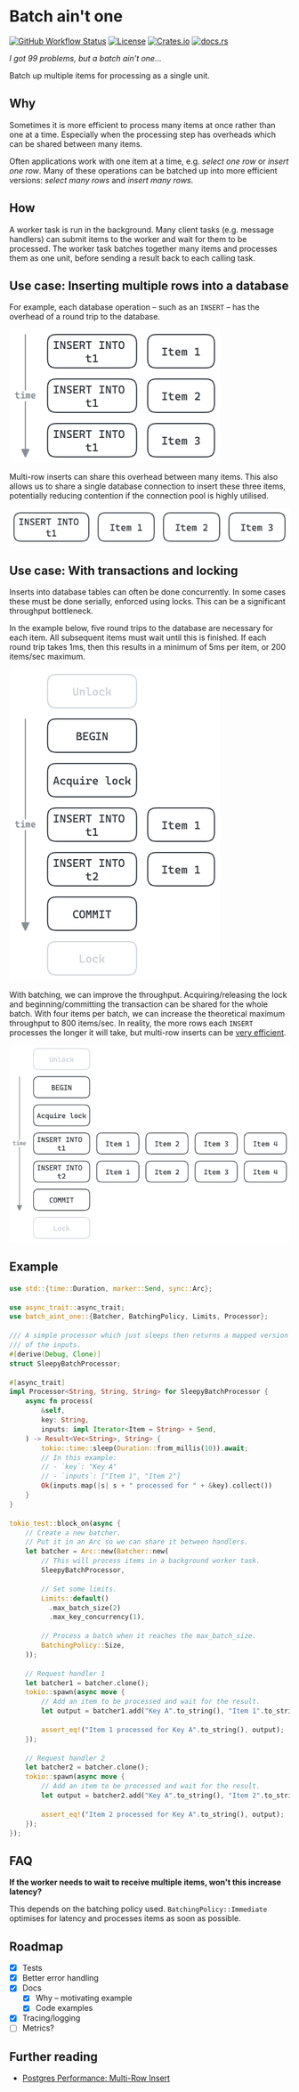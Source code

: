 # Batch ain't one

[![GitHub Workflow Status](https://img.shields.io/github/actions/workflow/status/ThomWright/batch-aint-one/ci.yaml?branch=main)](https://github.com/ThomWright/batch-aint-one/actions/workflows/ci.yaml)
[![License](https://img.shields.io/github/license/ThomWright/batch-aint-one)](https://github.com/ThomWright/batch-aint-one/blob/main/LICENSE-MIT)
[![Crates.io](https://img.shields.io/crates/v/batch-aint-one)](https://crates.io/crates/batch-aint-one)
[![docs.rs](https://img.shields.io/docsrs/batch-aint-one)](https://docs.rs/batch-aint-one/latest/batch_aint_one/)

_I got 99 problems, but a batch ain't one..._

Batch up multiple items for processing as a single unit.

## Why

Sometimes it is more efficient to process many items at once rather than one at a time. Especially when the processing step has overheads which can be shared between many items.

Often applications work with one item at a time, e.g. _select one row_ or _insert one row_. Many of these operations can be batched up into more efficient versions: _select many rows_ and _insert many rows_.

## How

A worker task is run in the background. Many client tasks (e.g. message handlers) can submit items to the worker and wait for them to be processed. The worker task batches together many items and processes them as one unit, before sending a result back to each calling task.

## Use case: Inserting multiple rows into a database

For example, each database operation – such as an `INSERT` – has the overhead of a round trip to the database.

![Unbatched example](./docs/images/example-insert-unbatched.png)

Multi-row inserts can share this overhead between many items. This also allows us to share a single database connection to insert these three items, potentially reducing contention if the connection pool is highly utilised.

![Batched example](./docs/images/example-insert-batched.png)

## Use case: With transactions and locking

Inserts into database tables can often be done concurrently. In some cases these must be done serially, enforced using locks. This can be a significant throughput bottleneck.

In the example below, five round trips to the database are necessary for each item. All subsequent items must wait until this is finished. If each round trip takes 1ms, then this results in a minimum of 5ms per item, or 200 items/sec maximum.

![Unbatched example](./docs/images/example-unbatched.png)

With batching, we can improve the throughput. Acquiring/releasing the lock and beginning/committing the transaction can be shared for the whole batch. With four items per batch, we can increase the theoretical maximum throughput to 800 items/sec. In reality, the more rows each `INSERT` processes the longer it will take, but multi-row inserts can be [very efficient](https://json.codes/posts/databases/postgres-multi-row-insert/).

![Batched example](./docs/images/example-batched.png)

## Example

```rust
use std::{time::Duration, marker::Send, sync::Arc};

use async_trait::async_trait;
use batch_aint_one::{Batcher, BatchingPolicy, Limits, Processor};

/// A simple processor which just sleeps then returns a mapped version
/// of the inputs.
#[derive(Debug, Clone)]
struct SleepyBatchProcessor;

#[async_trait]
impl Processor<String, String, String> for SleepyBatchProcessor {
    async fn process(
        &self,
        key: String,
        inputs: impl Iterator<Item = String> + Send,
    ) -> Result<Vec<String>, String> {
        tokio::time::sleep(Duration::from_millis(10)).await;
        // In this example:
        // - `key`: "Key A"
        // - `inputs`: ["Item 1", "Item 2"]
        Ok(inputs.map(|s| s + " processed for " + &key).collect())
    }
}

tokio_test::block_on(async {
    // Create a new batcher.
    // Put it in an Arc so we can share it between handlers.
    let batcher = Arc::new(Batcher::new(
        // This will process items in a background worker task.
        SleepyBatchProcessor,

        // Set some limits.
        Limits::default()
          .max_batch_size(2)
          .max_key_concurrency(1),

        // Process a batch when it reaches the max_batch_size.
        BatchingPolicy::Size,
    ));

    // Request handler 1
    let batcher1 = batcher.clone();
    tokio::spawn(async move {
        // Add an item to be processed and wait for the result.
        let output = batcher1.add("Key A".to_string(), "Item 1".to_string()).await.unwrap();

        assert_eq!("Item 1 processed for Key A".to_string(), output);
    });

    // Request handler 2
    let batcher2 = batcher.clone();
    tokio::spawn(async move {
        // Add an item to be processed and wait for the result.
        let output = batcher2.add("Key A".to_string(), "Item 2".to_string()).await.unwrap();

        assert_eq!("Item 2 processed for Key A".to_string(), output);
    });
});
```

## FAQ

**If the worker needs to wait to receive multiple items, won't this increase latency?**

This depends on the batching policy used. `BatchingPolicy::Immediate` optimises for latency and processes items as soon as possible.

## Roadmap

- [x] Tests
- [x] Better error handling
- [x] Docs
  - [x] Why – motivating example
  - [x] Code examples
- [x] Tracing/logging
- [ ] Metrics?

## Further reading

- [Postgres Performance: Multi-Row Insert](https://json.codes/posts/databases/postgres-multi-row-insert/)
